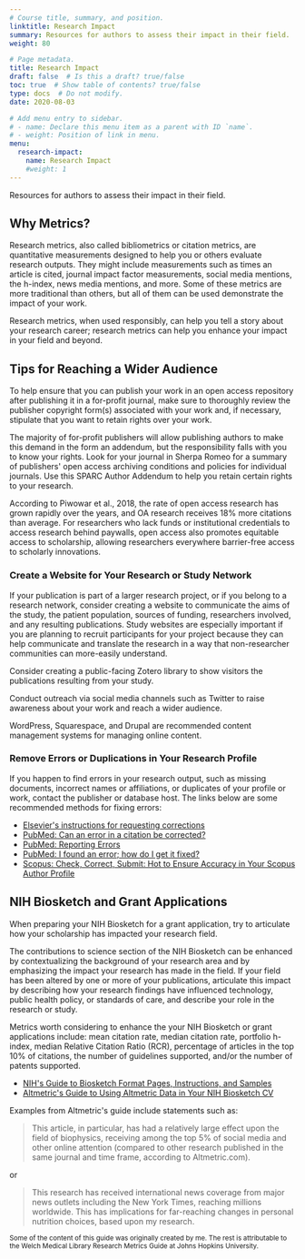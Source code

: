 ```yaml
---
# Course title, summary, and position.
linktitle: Research Impact
summary: Resources for authors to assess their impact in their field.
weight: 80

# Page metadata.
title: Research Impact
draft: false  # Is this a draft? true/false
toc: true  # Show table of contents? true/false
type: docs  # Do not modify.
date: 2020-08-03

# Add menu entry to sidebar.
# - name: Declare this menu item as a parent with ID `name`.
# - weight: Position of link in menu.
menu:
  research-impact:
    name: Research Impact
    #weight: 1
---
```


Resources for authors to assess their impact in their field.

## Why Metrics?

Research metrics, also called bibliometrics or citation metrics, are quantitative measurements designed to help you or others evaluate research outputs. They might include measurements such as times an article is cited, journal impact factor measurements, social media mentions, the h-index, news media mentions, and more. Some of these metrics are more traditional than others, but all of them can be used demonstrate the impact of your work.

Research metrics, when used responsibly, can help you tell a story about your research career; research metrics can help you enhance your impact in your field and beyond.


## Tips for Reaching a Wider Audience

To help ensure that you can publish your work in an open access repository after publishing it in a for-profit journal, make sure to thoroughly review the publisher copyright form(s) associated with your work and, if necessary, stipulate that you want to retain rights over your work.

The majority of for-profit publishers will allow publishing authors to make this demand in the form an addendum, but the responsibility falls with you to know your rights. Look for your journal in Sherpa Romeo for a summary of publishers' open access archiving conditions and policies for individual journals. Use this SPARC Author Addendum to help you retain certain rights to your research.

According to Piwowar et al., 2018, the rate of open access research has grown rapidly over the years, and OA research receives 18% more citations than average. For researchers who lack funds or institutional credentials to access research behind paywalls, open access also promotes equitable access to scholarship, allowing researchers everywhere barrier-free access to scholarly innovations.

### Create a Website for Your Research or Study Network

If your publication is part of a larger research project, or if you belong to a research network, consider creating a website to communicate the aims of the study, the patient population, sources of funding, researchers involved, and any resulting publications. Study websites are especially important if you are planning to recruit participants for your project because they can help communicate and translate the research in a way that non-researcher communities can more-easily understand.

Consider creating a public-facing Zotero library to show visitors the publications resulting from your study.

Conduct outreach via social media channels such as Twitter to raise awareness about your work and reach a wider audience.

WordPress, Squarespace, and Drupal are recommended content management systems for managing online content.

### Remove Errors or Duplications in Your Research Profile

 If you happen to find errors in your research output, such as missing documents, incorrect names or affiliations, or duplicates of your profile or work, contact the publisher or database host. The links below are some recommended methods for fixing errors:

* [Elsevier's instructions for requesting corrections](https://service.elsevier.com/app/answers/detail/a_id/14301/session/L3RpbWUvMTUzOTc4MzAxNy9nZW4vMTUzOTc4MzAxNy9zaWQvZlVzcGhDZTB2U21uRmYzMmVlVXFMZkFUNjdjbzF1ekx2RF9WS3B2SVU1TXA0NDVCMXBYMTVxZk5leW5faWRxdUZpNGtjZ29LRmhfX3prSEdLT0xJQ0tEaG5rUE9fekFlSVZ1dTNWN1JkcDZha2MxT2Z0NlJXcnFRJTIxJTIx/supporthub/scopuscontent/)
* [PubMed: Can an error in a citation be corrected?](https://support.nlm.nih.gov/knowledgebase/article/KA-04935/en-us)
* [PubMed: Reporting Errors](https://support.nlm.nih.gov/knowledgebase/article/KA-05168/en-us)
* [PubMed: I found an error; how do I get it fixed?](https://support.nlm.nih.gov/knowledgebase/article/KA-04515/en-us)
* [Scopus: Check, Correct, Submit: Hot to Ensure Accuracy in Your Scopus Author Profile](https://blog.scopus.com/posts/check-correct-submit-how-to-ensure-accuracy-in-your-scopus-author-profile)


## NIH Biosketch and Grant Applications

When preparing your NIH Biosketch for a grant application, try to articulate how your scholarship has impacted your research field.

The contributions to science section of the NIH Biosketch can be enhanced by contextualizing the background of your research area and by emphasizing the impact your research has made in the field. If your field has been altered by one or more of your publications, articulate this impact by describing how your research findings have influenced technology, public health policy, or standards of care, and describe your role in the research or study.

Metrics worth considering to enhance the your NIH Biosketch or grant applications include: mean citation rate, median citation rate, portfolio h-index, median Relative Citation Ratio (RCR), percentage of articles in the top 10% of citations, the number of guidelines supported, and/or the number of patents supported.

* [NIH's Guide to Biosketch Format Pages, Instructions, and Samples](https://grants.nih.gov/grants/forms/biosketch.htm)
* [Altmetric's Guide to Using Altmetric Data in Your NIH Biosketch CV](https://staticaltmetric.s3.amazonaws.com/uploads/2016/05/NIH-guide1.pdf)

Examples from Altmetric's guide include statements such as:

>This article, in particular, has had a relatively large effect upon the field of biophysics, receiving among the top 5% of social media and other online attention (compared to other research published in the same journal and time frame, according to Altmetric.com). 

or 

>This research has received international news coverage from major news outlets including the New York Times, reaching millions worldwide. This has implications for far-reaching changes in personal nutrition choices, based upon my research. 

<sub>Some of the content of this guide was originally created by me. The rest is attributable to the Welch Medical Library Research Metrics Guide at Johns Hopkins University.</sub>